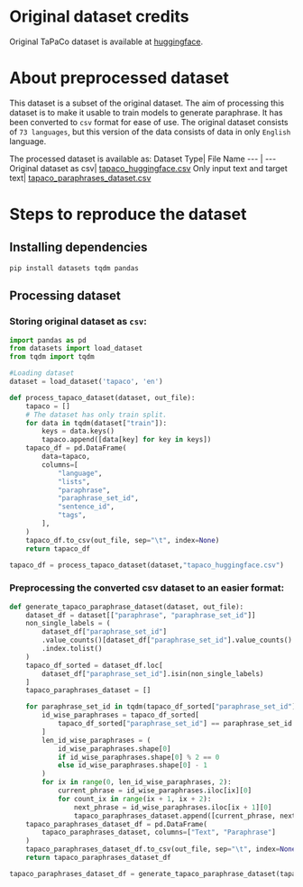 # Original dataset credits
Original TaPaCo dataset is available at [huggingface](https://huggingface.co/datasets/tapaco).

# About preprocessed dataset
This dataset is a subset of the original dataset. The aim of processing this dataset is to make it usable to train models to generate paraphrase. It has been converted to `csv` format for ease of use. The original dataset consists of `73 languages`, but this version of the data consists of data in only `English` language.

The processed dataset is available as:
Dataset Type| File Name
--- | ---
Original dataset as csv|  [tapaco_huggingface.csv](https://github.com/hetpandya/paraphrase-datasets-pretrained-models/blob/main/datasets/tapaco/tapaco_huggingface.csv)
Only input text and target text|  [tapaco_paraphrases_dataset.csv](https://github.com/hetpandya/paraphrase-datasets-pretrained-models/blob/main/datasets/tapaco/tapaco_paraphrases_dataset.csv)

# Steps to reproduce the dataset

## Installing dependencies
```pip install datasets tqdm pandas```

## Processing dataset
### Storing original dataset as `csv`:
```python
import pandas as pd
from datasets import load_dataset
from tqdm import tqdm

#Loading dataset
dataset = load_dataset('tapaco', 'en')

def process_tapaco_dataset(dataset, out_file):
    tapaco = []
    # The dataset has only train split.
    for data in tqdm(dataset["train"]):
        keys = data.keys()
        tapaco.append([data[key] for key in keys])
    tapaco_df = pd.DataFrame(
        data=tapaco,
        columns=[
            "language",
            "lists",
            "paraphrase",
            "paraphrase_set_id",
            "sentence_id",
            "tags",
        ],
    )
    tapaco_df.to_csv(out_file, sep="\t", index=None)
    return tapaco_df

tapaco_df = process_tapaco_dataset(dataset,"tapaco_huggingface.csv")
```

### Preprocessing the converted csv dataset to an easier format:
```python
def generate_tapaco_paraphrase_dataset(dataset, out_file):
    dataset_df = dataset[["paraphrase", "paraphrase_set_id"]]
    non_single_labels = (
        dataset_df["paraphrase_set_id"]
        .value_counts()[dataset_df["paraphrase_set_id"].value_counts() > 1]
        .index.tolist()
    )
    tapaco_df_sorted = dataset_df.loc[
        dataset_df["paraphrase_set_id"].isin(non_single_labels)
    ]
    tapaco_paraphrases_dataset = []

    for paraphrase_set_id in tqdm(tapaco_df_sorted["paraphrase_set_id"].unique()):
        id_wise_paraphrases = tapaco_df_sorted[
            tapaco_df_sorted["paraphrase_set_id"] == paraphrase_set_id
        ]
        len_id_wise_paraphrases = (
            id_wise_paraphrases.shape[0]
            if id_wise_paraphrases.shape[0] % 2 == 0
            else id_wise_paraphrases.shape[0] - 1
        )
        for ix in range(0, len_id_wise_paraphrases, 2):
            current_phrase = id_wise_paraphrases.iloc[ix][0]
            for count_ix in range(ix + 1, ix + 2):
                next_phrase = id_wise_paraphrases.iloc[ix + 1][0]
                tapaco_paraphrases_dataset.append([current_phrase, next_phrase])
    tapaco_paraphrases_dataset_df = pd.DataFrame(
        tapaco_paraphrases_dataset, columns=["Text", "Paraphrase"]
    )
    tapaco_paraphrases_dataset_df.to_csv(out_file, sep="\t", index=None)
    return tapaco_paraphrases_dataset_df

tapaco_paraphrases_dataset_df = generate_tapaco_paraphrase_dataset(tapaco_df,"tapaco_paraphrases_dataset.csv")
```
